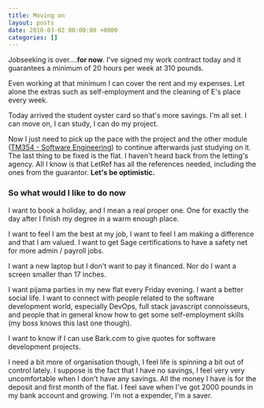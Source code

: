 ```yaml
---
title: Moving on
layout: posts
date: 2018-03-02 00:00:00 +0000
categories: []
---
```

Jobseeking is over....**for now**. I've signed my work contract today and it guarantees a minimum of 20 hours per week at 310 pounds. 

Even working at that minimum I can cover the rent and my expenses. Let alone the extras such as self-employment and the cleaning of E's place every week. 

Today arrived the student oyster card so that's more savings. I'm all set. I can move on, I can study, I can do my project.

Now I just need to pick up the pace with the project and the other module ([TM354 - Software Engineering](http://www.openuniversity.edu/courses/modules/tm354?)) to continue afterwards just studying on it. The last thing to be fixed is the flat. I haven't heard back from the letting's agency. All I know is that LetRef has all the references needed, including the ones from the guarantor. **Let's be optimistic.**

### So what would I like to do now

I want to book a holiday, and I mean a real proper one. One for exactly the day after I finish my degree in a warm enough place. 

I want to feel I am the best at my job, I want to feel I am making a difference and that I am valued. I want to get Sage certifications to have a safety net for more admin / payroll jobs. 

I want a new laptop but I don't want to pay it financed. Nor do I want a screen smaller than 17 inches. 

I want pijama parties in my new flat every Friday evening. I want a better social life. I want to connect with people related to the software development world, especially DevOps, full stack javascript connoisseurs, and people that in general know how to get some self-employment skills (my boss knows this last one though). 

I want to know if I can use Bark.com to give quotes for software development projects. 

I need a bit more of organisation though, I feel life is spinning a bit out of control lately. I suppose is the fact that I have no savings, I feel very very uncomfortable when I don't have any savings. All the money I have is for the deposit and first month of the flat. I feel save when I've got 2000 pounds in my bank account and growing. I'm not a expender, I'm a saver.

 